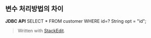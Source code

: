 ## 변수 처리방법의 차이

**JDBC API**
SELECT * FROM customer WHERE id=?
String opt = "id";
> Written with [StackEdit](https://stackedit.io/).
<!--stackedit_data:
eyJoaXN0b3J5IjpbLTE3NTg5NTIyNDgsMjkyNjE4MTU5XX0=
-->